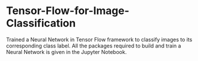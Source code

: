 # Tensor-Flow-for-Image-Classification
Trained a Neural Network in Tensor Flow framework to classify images to its corresponding class label.
All the packages required to build and train a Neural Network is given in the Jupyter Notebook.
